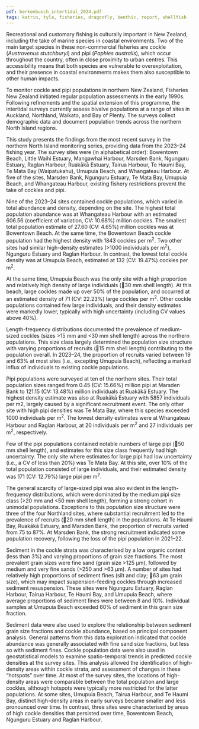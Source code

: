 ```yaml
---
pdf: berkenbusch_intertidal_2024.pdf
tags: katrin, tyla, fisheries, dragonfly, benthic, report, shellfish
---
```

Recreational and customary fishing is culturally important in New Zealand, including the take of
marine species in coastal environments. Two of the main target species in these non-commercial
fisheries are cockle (*Austrovenus stutchburyi*) and  pipi (*Paphies australis*), which occur throughout the
 country, often in close proximity to urban centres. This accessibility means that both species are
vulnerable to overexploitation, and their presence in coastal environments makes them also susceptible
to other human impacts. 

To monitor cockle and pipi populations in northern New Zealand, Fisheries New Zealand initiated
regular population assessments in the early 1990s. Following refinements and the spatial extension of
this programme, the intertidal surveys currently assess bivalve populations at a range of sites in
Auckland, Northland, Waikato, and Bay of Plenty. The surveys collect demographic data and document
population trends across the northern North Island regions. 

This study presents the findings from the most recent survey in the northern North Island monitoring
series, providing data from the 2023–24 fishing year. The survey sites were (in alphabetical order):
Bowentown Beach, Little Waihi Estuary, Mangawhai Harbour, Marsden Bank, Ngunguru Estuary,
Raglan Harbour, Ruakākā Estuary, Tairua Harbour, Te Haumi Bay, Te Mata Bay (Waipatukahu),
Umupuia Beach, and Whangateau Harbour. At five of the sites, Marsden Bank, Ngunguru Estuary, Te
Mata Bay, Umupuia Beach, and Whangateau Harbour, existing fishery restrictions prevent the take of
cockles and pipi. 

Nine of the 2023–24 sites contained cockle populations, which varied in total abundance and density,
depending on the site. The highest total population abundance was at Whangateau Harbour with an
estimated 606.56 (coefficient of variation, CV: 10.68%) million cockles. The smallest total population
estimate of 27.60 (CV: 4.65%) million cockles was at Bowentown Beach. At the same time, the
Bowentown Beach cockle population had the highest density with 1843 cockles per m<sup>2</sup>. Two other sites
had similar high-density estimates (>1000 individuals per m<sup>2</sup>), Ngunguru Estuary and Raglan Harbour.
In contrast, the lowest total cockle density was at Umupuia Beach, estimated at 132 (CV: 19.47%)
cockles per m<sup>2</sup>. 

At the same time, Umupuia Beach was the only site with a high proportion and relatively high density of
large individuals (30 mm shell length). At this beach, large cockles made up over 50% of the population,
and occurred at an estimated density of 71 (CV: 22.23%) large cockles per m<sup>2</sup>. Other cockle populations
contained few large individuals, and their density estimates were markedly lower, typically with high
uncertainty (including CV values above 40%). 

Length-frequency distributions documented the prevalence of medium-sized cockles (sizes >15 mm and
<30 mm shell length) across the northern populations. This size class largely determined the population
size structure with varying proportions of recruits (15 mm shell length) contributing to the population
overall. In 2023–24, the proportion of recruits varied between 19 and 63% at most sites (i.e., excepting
Umupuia Beach), reflecting a marked influx of individuals to existing cockle populations. 

Pipi populations were surveyed at ten of the northern sites. Their total population sizes ranged from 0.45
(CV: 15.66%) million pipi at Marsden Bank to 121.15 (CV: 13.48%) million individuals at Ruakākā
Estuary. The highest density estimate was also at Ruakākā Estuary with 5857 individuals per m2, largely
caused by a significant recruitment event. The only other site with high pipi densities was Te Mata Bay,
where this species exceeded 1000 individuals per m<sup>2</sup>. The lowest density estimates were at Whangateau
Harbour and Raglan Harbour, at 20 individuals per m<sup>2</sup> and 27 individuals per m<sup>2</sup>, respectively.

Few of the pipi populations contained notable numbers of large pipi (50 mm shell length), and estimates
for this size class frequently had high uncertainty. The only site where estimates for large pipi had low
uncertainty (i.e., a CV of less than 20%) was Te Mata Bay. At this site, over 10% of the total population
consisted of large individuals, and their estimated density was 171 (CV: 12.79%) large pipi per m<sup>2</sup>.

The general scarcity of large-sized pipi was also evident in the length-frequency distributions, which were
dominated by the medium pipi size class (>20 mm and <50 mm shell length), forming a strong cohort in
unimodal populations. Exceptions to this population size structure were three of the four Northland sites,
where substantial recruitment led to the prevalence of recruits (20 mm shell length) in the populations.
At Te Haumi Bay, Ruakākā Estuary, and Marsden Bank, the proportion of recruits varied from 75 to
87%. At Marsden Bank, the strong recruitment indicated some population recovery, following the loss
of the pipi population in 2021–22.

Sediment in the cockle strata was characterised by a low organic content (less than 3%) and varying
proportions of grain size fractions. The most prevalent grain sizes were fine sand (grain size >125 μm),
followed by medium and very fine sands (>250 and >63 μm). A number of sites had relatively high
proportions of sediment fines (silt and clay; 63 μm grain size), which may impact suspension-feeding
cockles through increased sediment resuspension. These sites were Ngunguru Estuary, Raglan Harbour,
Tairua Harbour, Te Haumi Bay, and Umupuia Beach, where average proportions of sediment fines were
between 8 and 10%. Individual samples at Umupuia Beach exceeded 60% of sediment in this grain size
fraction.

Sediment data were also used to explore the relationship between sediment grain size fractions and cockle
abundance, based on principal component analysis. General patterns from this data exploration indicated
that cockle abundance was generally associated with fine sand size fractions, but less so with sediment
fines.  Cockle population data were also used in geostatistical models to examine spatio-temporal trends in
predicted cockle densities at the survey sites. This analysis allowed the identification of high-density
areas within cockle strata, and assessment of changes in these “hotspots” over time. At most of the survey
sites, the locations of high-density areas were comparable between the total population and large cockles,
although hotspots were typically more restricted for the latter populations. At some sites, Umupuia Beach,
Tairua Harbour, and Te Haumi Bay, distinct high-density areas in early surveys became smaller and less
pronounced over time. In contrast, three sites were characterised by areas of high cockle densities that
persisted over time, Bowentown Beach, Ngunguru Estuary and Raglan Harbour.
